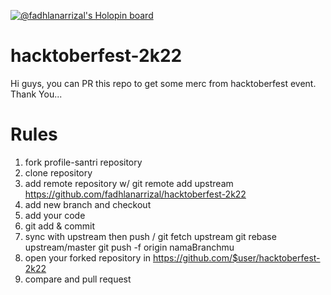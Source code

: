 [![@fadhlanarrizal's Holopin board](https://holopin.io/api/user/board?user=fadhlanarrizal)](https://holopin.io/@fadhlanarrizal)

# hacktoberfest-2k22
Hi guys, you can PR this repo to get some merc from hacktoberfest event. Thank You... 


# Rules 
1. fork profile-santri repository
2. clone repository
3. add remote repository w/ git remote add upstream https://github.com/fadhlanarrizal/hacktoberfest-2k22
4. add new branch and checkout
5. add your code
6. git add & commit
7. sync with upstream then push / git fetch upstream git rebase upstream/master git push -f origin namaBranchmu
8. open your forked repository in https://github.com/$user/hacktoberfest-2k22
9. compare and pull request
